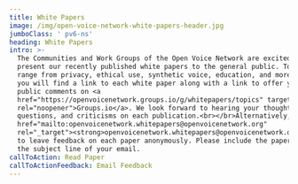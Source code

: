 ```yaml
---
title: White Papers
image: /img/open-voice-network-white-papers-header.jpg
jumboClass: ' pv6-ns'
heading: White Papers
intro: >-
  The Communities and Work Groups of the Open Voice Network are excited to
  present our recently published white papers to the general public. Topics
  range from privacy, ethical use, synthetic voice, education, and more. Below
  you will find a link to each white paper along with a link to offer your
  public comments on <a
  href="https://openvoicenetwork.groups.io/g/whitepapers/topics" target="_blank"
  rel="noopener">Groups.io</a>. We look forward to hearing your thoughts,
  questions, and criticisms on each publication.<br></br>Alternatively, email <a
  href="mailto:openvoicenetwork.whitepapers@openvoicenetwork.org"
  rel="_target"><strong>openvoicenetwork.whitepapers@openvoicenetwork.org</strong></a>
  to leave feedback on each paper anonymously. Please include the paper title in
  the subject line of your email.
callToAction: Read Paper
callToActionFeedback: Email Feedback
---
```


